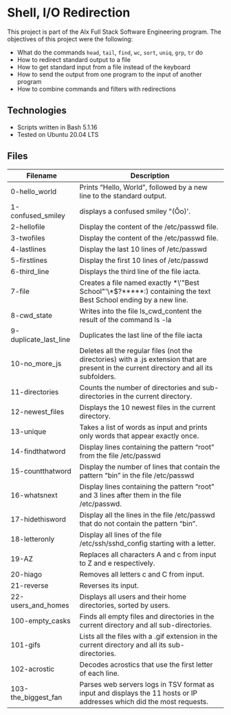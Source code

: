 # Shell, I/O Redirection
This project is part of the Alx Full Stack Software Engineering program. The objectives of this project were the following: 

- What do the commands `head`, `tail`, `find`, `wc`, `sort`, `uniq`, `grp`, `tr` do
- How to redirect standard output to a file
- How to get standard input from a file instead of the keyboard
- How to send the output from one program to the input of another program
- How to combine commands and filters with redirections

## Technologies
- Scripts written in Bash 5.1.16
- Tested on Ubuntu 20.04 LTS

## Files
| Filename | Description |
| --- | --- |
| 0-hello_world  | Prints “Hello, World”, followed by a new line to the standard output.|
| 1-confused_smiley | displays a confused smiley "(Ôo)'. |
| 2-hellofile | Display the content of the /etc/passwd file. |
| 3-twofiles | Display the content of the /etc/passwd file. |
| 4-lastlines | Display the last 10 lines of /etc/passwd |
| 5-firstlines | Display the first 10 lines of /etc/passwd |
| 6-third_line | Displays the third line of the file iacta. |
| 7-file | Creates a file named exactly \*\\'"Best School"\'\\*$\?\*\*\*\*\*:) containing the text Best School ending by a new line. |
| 8-cwd_state | Writes into the file ls_cwd_content the result of the command ls -la |
| 9-duplicate_last_line | Duplicates the last line of the file iacta |
| 10-no_more_js | Deletes all the regular files (not the directories) with a .js extension that are present in the current directory and all its subfolders. |
| 11-directories | Counts the number of directories and sub-directories in the current directory. |
| 12-newest_files | Displays the 10 newest files in the current directory. |
| 13-unique | Takes a list of words as input and prints only words that appear exactly once. |
| 14-findthatword | Display lines containing the pattern “root” from the file /etc/passwd |
| 15-countthatword | Display the number of lines that contain the pattern “bin” in the file /etc/passwd |
| 16-whatsnext | Display lines containing the pattern “root” and 3 lines after them in the file /etc/passwd. |
| 17-hidethisword | Display all the lines in the file /etc/passwd that do not contain the pattern “bin”. |
| 18-letteronly | Display all lines of the file /etc/ssh/sshd_config starting with a letter. |
| 19-AZ | Replaces all characters A and c from input to Z and e respectively. |
| 20-hiago | Removes all letters c and C from input. |
| 21-reverse | Reverses its input. |
| 22-users_and_homes | Displays all users and their home directories, sorted by users. |
| 100-empty_casks | Finds all empty files and directories in the current directory and all sub-directories. |
| 101-gifs | Lists all the files with a .gif extension in the current directory and all its sub-directories. |
| 102-acrostic | Decodes acrostics that use the first letter of each line. |
|103-the_biggest_fan | Parses web servers logs in TSV format as input and displays the 11 hosts or IP addresses which did the most requests. |

